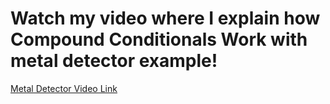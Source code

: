 # Watch my video where I explain how Compound Conditionals Work with metal detector example!  
[Metal Detector Video Link](https://youtu.be/c11SHbEqmaY)  

